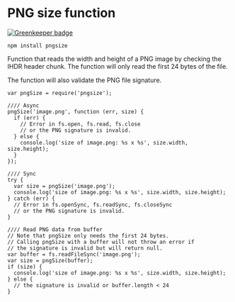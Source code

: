 # PNG size function

[![Greenkeeper badge](https://badges.greenkeeper.io/dbrockman/pngsize.svg)](https://greenkeeper.io/)

```
npm install pngsize
```

Function that reads the width and height of a PNG image by checking the IHDR header chunk. The function will only read the first 24 bytes of the file.

The function will also validate the PNG file signature.

```
var pngSize = require('pngsize');

//// Async
pngSize('image.png', function (err, size) {
  if (err) {
    // Error in fs.open, fs.read, fs.close
    // or the PNG signature is invalid.
  } else {
    console.log('size of image.png: %s x %s', size.width, size.height);
  }
});

//// Sync
try {
  var size = pngSize('image.png');
  console.log('size of image.png: %s x %s', size.width, size.height);
} catch (err) {
  // Error in fs.openSync, fs.readSync, fs.closeSync
  // or the PNG signature is invalid.
}

//// Read PNG data from buffer
// Note that pngSize only needs the first 24 bytes.
// Calling pngSize with a buffer will not throw an error if
// the signature is invalid but will return null.
var buffer = fs.readFileSync('image.png');
var size = pngSize(buffer);
if (size) {
  console.log('size of image.png: %s x %s', size.width, size.height);
} else {
  // the signature is invalid or buffer.length < 24
}
```
